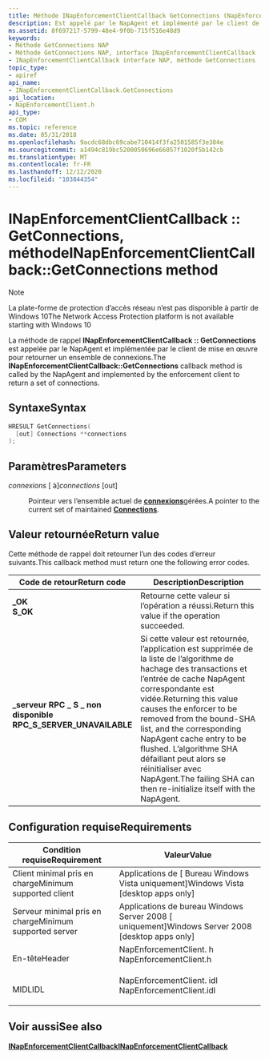 ```yaml
---
title: Méthode INapEnforcementClientCallback GetConnections (NapEnforcementClient. h)
description: Est appelé par le NapAgent et implémenté par le client de mise en œuvre pour retourner un ensemble de connexions.
ms.assetid: 8f697217-5799-48e4-9f0b-715f516e48d9
keywords:
- Méthode GetConnections NAP
- Méthode GetConnections NAP, interface INapEnforcementClientCallback
- INapEnforcementClientCallback interface NAP, méthode GetConnections
topic_type:
- apiref
api_name:
- INapEnforcementClientCallback.GetConnections
api_location:
- NapEnforcementClient.h
api_type:
- COM
ms.topic: reference
ms.date: 05/31/2018
ms.openlocfilehash: 9acdc68dbc69cabe710414f3fa2501585f3e384e
ms.sourcegitcommit: a1494c819bc5200050696e66057f1020f5b142cb
ms.translationtype: MT
ms.contentlocale: fr-FR
ms.lasthandoff: 12/12/2020
ms.locfileid: "103844354"
---
```

# <a name="inapenforcementclientcallbackgetconnections-method"></a><span data-ttu-id="a91ca-106">INapEnforcementClientCallback :: GetConnections, méthode</span><span class="sxs-lookup"><span data-stu-id="a91ca-106">INapEnforcementClientCallback::GetConnections method</span></span>

> [!Note]  
> <span data-ttu-id="a91ca-107">La plate-forme de protection d’accès réseau n’est pas disponible à partir de Windows 10</span><span class="sxs-lookup"><span data-stu-id="a91ca-107">The Network Access Protection platform is not available starting with Windows 10</span></span>

 

<span data-ttu-id="a91ca-108">La méthode de rappel **INapEnforcementClientCallback :: GetConnections** est appelée par le NapAgent et implémentée par le client de mise en œuvre pour retourner un ensemble de connexions.</span><span class="sxs-lookup"><span data-stu-id="a91ca-108">The **INapEnforcementClientCallback::GetConnections** callback method is called by the NapAgent and implemented by the enforcement client to return a set of connections.</span></span>

## <a name="syntax"></a><span data-ttu-id="a91ca-109">Syntaxe</span><span class="sxs-lookup"><span data-stu-id="a91ca-109">Syntax</span></span>


```C++
HRESULT GetConnections(
  [out] Connections **connections
);
```



## <a name="parameters"></a><span data-ttu-id="a91ca-110">Paramètres</span><span class="sxs-lookup"><span data-stu-id="a91ca-110">Parameters</span></span>

<dl> <dt>

<span data-ttu-id="a91ca-111">*connexions* \[ à\]</span><span class="sxs-lookup"><span data-stu-id="a91ca-111">*connections* \[out\]</span></span>
</dt> <dd>

<span data-ttu-id="a91ca-112">Pointeur vers l’ensemble actuel de [**connexions**](connections-struct.md)gérées.</span><span class="sxs-lookup"><span data-stu-id="a91ca-112">A pointer to the current set of maintained [**Connections**](connections-struct.md).</span></span>

</dd> </dl>

## <a name="return-value"></a><span data-ttu-id="a91ca-113">Valeur retournée</span><span class="sxs-lookup"><span data-stu-id="a91ca-113">Return value</span></span>

<span data-ttu-id="a91ca-114">Cette méthode de rappel doit retourner l’un des codes d’erreur suivants.</span><span class="sxs-lookup"><span data-stu-id="a91ca-114">This callback method must return one the following error codes.</span></span>



| <span data-ttu-id="a91ca-115">Code de retour</span><span class="sxs-lookup"><span data-stu-id="a91ca-115">Return code</span></span>                                                                                                | <span data-ttu-id="a91ca-116">Description</span><span class="sxs-lookup"><span data-stu-id="a91ca-116">Description</span></span>                                                                                                                                                                                                           |
|------------------------------------------------------------------------------------------------------------|-----------------------------------------------------------------------------------------------------------------------------------------------------------------------------------------------------------------------|
| <dl> <span data-ttu-id="a91ca-117"><dt>**\_OK**</dt></span><span class="sxs-lookup"><span data-stu-id="a91ca-117"><dt>**S\_OK**</dt></span></span> </dl>                       | <span data-ttu-id="a91ca-118">Retourne cette valeur si l’opération a réussi.</span><span class="sxs-lookup"><span data-stu-id="a91ca-118">Return this value if the operation succeeded.</span></span><br/>                                                                                                                                                              |
| <dl> <span data-ttu-id="a91ca-119"><dt>**\_serveur RPC \_ S \_ non disponible**</dt></span><span class="sxs-lookup"><span data-stu-id="a91ca-119"><dt>**RPC\_S\_SERVER\_UNAVAILABLE**</dt></span></span> </dl> | <span data-ttu-id="a91ca-120">Si cette valeur est retournée, l’application est supprimée de la liste de l’algorithme de hachage des transactions et l’entrée de cache NapAgent correspondante est vidée.</span><span class="sxs-lookup"><span data-stu-id="a91ca-120">Returning this value causes the enforcer to be removed from the bound-SHA list, and the corresponding NapAgent cache entry to be flushed.</span></span> <span data-ttu-id="a91ca-121">L’algorithme SHA défaillant peut alors se réinitialiser avec NapAgent.</span><span class="sxs-lookup"><span data-stu-id="a91ca-121">The failing SHA can then re-initialize itself with the NapAgent.</span></span><br/> |



 

## <a name="requirements"></a><span data-ttu-id="a91ca-122">Configuration requise</span><span class="sxs-lookup"><span data-stu-id="a91ca-122">Requirements</span></span>



| <span data-ttu-id="a91ca-123">Condition requise</span><span class="sxs-lookup"><span data-stu-id="a91ca-123">Requirement</span></span> | <span data-ttu-id="a91ca-124">Valeur</span><span class="sxs-lookup"><span data-stu-id="a91ca-124">Value</span></span> |
|-------------------------------------|-----------------------------------------------------------------------------------------------------|
| <span data-ttu-id="a91ca-125">Client minimal pris en charge</span><span class="sxs-lookup"><span data-stu-id="a91ca-125">Minimum supported client</span></span><br/> | <span data-ttu-id="a91ca-126">Applications de \[ Bureau Windows Vista uniquement\]</span><span class="sxs-lookup"><span data-stu-id="a91ca-126">Windows Vista \[desktop apps only\]</span></span><br/>                                                      |
| <span data-ttu-id="a91ca-127">Serveur minimal pris en charge</span><span class="sxs-lookup"><span data-stu-id="a91ca-127">Minimum supported server</span></span><br/> | <span data-ttu-id="a91ca-128">Applications de bureau Windows Server 2008 \[ uniquement\]</span><span class="sxs-lookup"><span data-stu-id="a91ca-128">Windows Server 2008 \[desktop apps only\]</span></span><br/>                                                |
| <span data-ttu-id="a91ca-129">En-tête</span><span class="sxs-lookup"><span data-stu-id="a91ca-129">Header</span></span><br/>                   | <dl> <span data-ttu-id="a91ca-130"><dt>NapEnforcementClient. h</dt></span><span class="sxs-lookup"><span data-stu-id="a91ca-130"><dt>NapEnforcementClient.h</dt></span></span> </dl>   |
| <span data-ttu-id="a91ca-131">MIDL</span><span class="sxs-lookup"><span data-stu-id="a91ca-131">IDL</span></span><br/>                      | <dl> <span data-ttu-id="a91ca-132"><dt>NapEnforcementClient. idl</dt></span><span class="sxs-lookup"><span data-stu-id="a91ca-132"><dt>NapEnforcementClient.idl</dt></span></span> </dl> |



## <a name="see-also"></a><span data-ttu-id="a91ca-133">Voir aussi</span><span class="sxs-lookup"><span data-stu-id="a91ca-133">See also</span></span>

<dl> <dt>

[<span data-ttu-id="a91ca-134">**INapEnforcementClientCallback**</span><span class="sxs-lookup"><span data-stu-id="a91ca-134">**INapEnforcementClientCallback**</span></span>](inapenforcementclientcallback.md)
</dt> </dl>

 

 





